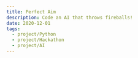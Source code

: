 ```yaml
---
title: Perfect Aim
description: Code an AI that throws fireballs!
date: 2020-12-01
tags:
  - project/Python
  - project/Hackathon
  - project/AI
---
```

